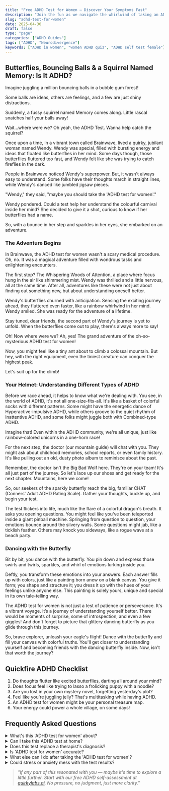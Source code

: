 ```yaml
---
title: "Free ADHD Test for Women – Discover Your Symptoms Fast"
description: "Join the fun as we navigate the whirlwind of taking an ADHD test for women! Easy, quick, undaunting - a friendly guide through chaos."
slug: "adhd-test-for-women"
date: 2025-04-30
draft: false
type: "page"
categories: ["ADHD Guides"]
tags: ["ADHD", "Neurodivergence"]
keywords: ["ADHD in women", "women ADHD quiz", "ADHD self test female"]
---
```


## Butterflies, Bouncing Balls & a Squirrel Named Memory: Is It ADHD?

Imagine juggling a million bouncing balls in a bubble gum forest!

Some balls are ideas, others are feelings, and a few are just shiny distractions.

Suddenly, a fussy squirrel named Memory comes along. Little rascal snatches half your balls away!

Wait...where were we? Oh yeah, the ADHD Test. Wanna help catch the squirrel?

Once upon a time, in a vibrant town called Brainwave, lived a quirky, jubilant woman named Wendy. Wendy was special, filled with bursting energy and ideas that floated like butterflies in her mind. Some days though, those butterflies fluttered too fast, and Wendy felt like she was trying to catch fireflies in the dark. 

People in Brainwave noticed Wendy's superpower. But, it wasn't always easy to understand. Some folks have their thoughts march in straight lines, while Wendy's danced like jumbled jigsaw pieces.

"Wendy," they said, "maybe you should take the 'ADHD test for women'."

Wendy pondered. Could a test help her understand the colourful carnival inside her mind? She decided to give it a shot, curious to know if her butterflies had a name.

So, with a bounce in her step and sparkles in her eyes, she embarked on an adventure.

### The Adventure Begins  

In Brainwave, the ADHD test for women wasn't a scary medical procedure. Oh, no. It was a magical adventure filled with wondrous tasks and enlightening encounters. 

The first stop? The Whispering Woods of Attention, a place where focus hung in the air like shimmering mist. Wendy was thrilled and a little nervous, all at the same time. After all, adventures like these were not just about finding out something new, but about understanding oneself better. 

Wendy's butterflies churned with anticipation. Sensing the exciting journey ahead, they fluttered even faster, like a rainbow whirlwind in her mind. Wendy smiled. She was ready for the adventure of a lifetime. 

Stay tuned, dear friends, the second part of Wendy's journey is yet to unfold. When the butterflies come out to play, there's always more to say!

Oh! Now where were we? Ah, yes! The grand adventure of the oh-so-mysterious ADHD test for women!

Now, you might feel like a tiny ant about to climb a colossal mountain. But hey, with the right equipment, even the tiniest creature can conquer the highest peak.

Let's suit up for the climb!

### Your Helmet: Understanding Different Types of ADHD

Before we race ahead, it helps to know what we're dealing with. You see, in the world of ADHD, it's not all one-size-fits-all. It's like a basket of colorful socks with different patterns. Some might have the energetic dance of Hyperactive-impulsive ADHD, while others groove to the quiet rhythm of Inattentive ADHD, and some folks might juggle both with Combined-type ADHD. 

Imagine that! Even within the ADHD community, we're all unique, just like rainbow-colored unicorns in a one-horn race! 

For the next step, the doctor (our mountain guide) will chat with you. They might ask about childhood memories, school reports, or even family history. It's like pulling out an old, dusty photo album to reminisce about the past.

Remember, the doctor isn't the Big Bad Wolf here. They're on your team! It's all just part of the journey. So let's lace up our shoes and get ready for the next chapter. Mountains, here we come!

So, our seekers of the sparkly butterfly reach the big, familiar CHAT (Conners' Adult ADHD Rating Scale). Gather your thoughts, buckle up, and begin your test.

The test flickers into life, much like the flare of a colorful dragon's breath. It asks you opening questions. You might feel like you've been teleported inside a giant pinball machine. Springing from question to question, your emotions bounce around the silvery walls. Some questions might jab, like a ticklish feather. Others may knock you sideways, like a rogue wave at a beach party.

### Dancing with the Butterfly 

Bit by bit, you dance with the butterfly. You pin down and express those swirls and twirls, sparkles, and whirl of emotions lurking inside you. 

Deftly, you transform these emotions into your answers. Each answer fills up with colors, just like a painting born anew on a blank canvas. You give it form; you shape and structure it; you dress it up with the hues of your feelings unlike anyone else. This painting is solely yours, unique and special in its own tale-telling way. 

The ADHD test for women is not just a test of patience or perseverance. It's a vibrant voyage. It’s a journey of understanding yourself better. There would be moments of surprise, some of introspection, and even a few giggles! And don't forget to picture that glittery dancing butterfly as you glide through this journey. 

So, brave explorer, unleash your eagle's flight! Dance with the butterfly and fill your canvas with colorful truths. You'll get closer to understanding yourself and becoming friends with the dancing butterfly inside. Now, isn't that worth the journey?

## Quickfire ADHD Checklist

1. Do thoughts flutter like excited butterflies, darting all around your mind?
2. Does focus feel like trying to lasso a frolicking puppy with a noodle?
3. Are you lost in your own mystery novel, forgetting yesterday's plot?
4. Feel like you're juggling jelly? That's multitasking while having ADHD.
5. An ADHD test for women might be your personal treasure map. 
6. Your energy could power a whole village, on some days!

## Frequently Asked Questions

<details><summary>What's this 'ADHD test for women' about?</summary>We get it, it's a confusing term, right? But it's just a quiz to spot ADHD signs in women specifically. Think of it as a cozier, more personal, 'not-so-clinical' check-up!</details>

<details><summary>Can I take this ADHD test at home?</summary>You missile, you! Yes, you can. Just curl up with a hot mug of cocoa (tiny action: add marshmallows), be comfy, and take a swing at that quiz.</details>

<details><summary>Does this test replace a therapist's diagnosis?</summary>Oh no, lovely, not at all! It's more like a 'self-discovery' journey, a mini guide, really. But only a licensed professional can raise the official ADHD flag. </details>

<details><summary>Is 'ADHD test for women' accurate?</summary>Well, these tests are pretty smart, but they're not Sherlock Holmes! They are good at spotting signs, but they can't give a final verdict. That's a job for the pros!</details>

<details><summary>What else can I do after taking the 'ADHD test for women'?</summary>Good on you for staying proactive! Share the results with your doctor. Or, journal about your experiences (little joyful tip: use different color pens!). </details>

<details><summary>Could stress or anxiety mess with the test results?</summary>Stress or anxiety can be party crashers sometimes. They could amplify some ADHD symptoms. So remember to stay calm during the test. Maybe try some deep-breathing beforehand. </details>


> _\"If any part of this resonated with you — maybe it's time to explore a little further. Start with our free ADHD self-assessment at [quirkylabs.ai](https://quirkylabs.ai). No pressure, no judgment, just more clarity.\"_
